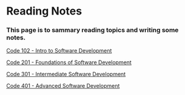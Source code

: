# Reading Notes
### This page is to sammary reading topics and writing some notes.

[Code 102 - Intro to Software Development](./code-102/README.md)

[Code 201 - Foundations of Software Development](./code-201/README.md)

[Code 301 - Intermediate Software Development]()

[Code 401 - Advanced Software Development]()
